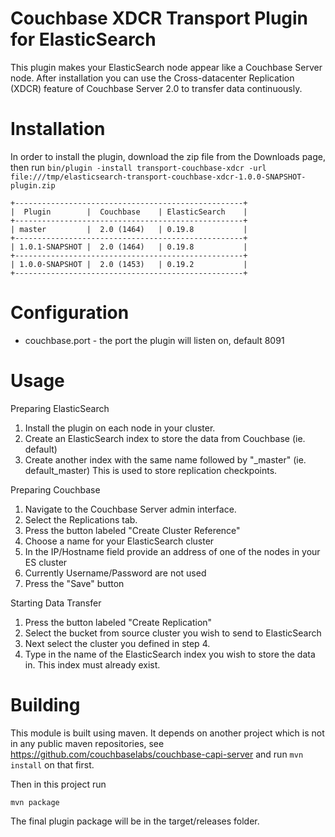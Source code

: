 Couchbase XDCR Transport Plugin for ElasticSearch
=================================================

This plugin makes your ElasticSearch node appear like a Couchbase Server node.  After installation you can use the Cross-datacenter Replication (XDCR) feature of Couchbase Server 2.0 to transfer data continuously.

Installation
============

In order to install the plugin, download the zip file from the Downloads page, then run `bin/plugin -install transport-couchbase-xdcr -url file:///tmp/elasticsearch-transport-couchbase-xdcr-1.0.0-SNAPSHOT-plugin.zip`

    +---------------------------------------------------+
    |  Plugin        |  Couchbase    | ElasticSearch    |
    +---------------------------------------------------+
    | master         |  2.0 (1464)   | 0.19.8           |
    +---------------------------------------------------+
    | 1.0.1-SNAPSHOT |  2.0 (1464)   | 0.19.8           |
    +---------------------------------------------------+
    | 1.0.0-SNAPSHOT |  2.0 (1453)   | 0.19.2           |
    +---------------------------------------------------+
    
Configuration
=============

- couchbase.port - the port the plugin will listen on, default 8091

Usage
=====

Preparing ElasticSearch

1. Install the plugin on each node in your cluster.
2. Create an ElasticSearch index to store the data from Couchbase (ie. default)
3. Create another index with the same name followed by "_master" (ie. default_master)  This is used to store replication checkpoints.

Preparing Couchbase

1. Navigate to the Couchbase Server admin interface.
2. Select the Replications tab.
3. Press the button labeled "Create Cluster Reference"
4. Choose a name for your ElasticSearch cluster
5. In the IP/Hostname field provide an address of one of the nodes in your ES cluster
6. Currently Username/Password are not used
7. Press the "Save" button

Starting Data Transfer

1. Press the button labeled "Create Replication"
2. Select the bucket from source cluster you wish to send to ElasticSearch
3. Next select the cluster you defined in step 4.
4. Type in the name of the ElasticSearch index you wish to store the data in.  This index must already exist.

Building
========

This module is built using maven.  It depends on another project which is not in any public maven repositories, see https://github.com/couchbaselabs/couchbase-capi-server and run `mvn install` on that first.

Then in this project run

    mvn package
    
The final plugin package will be in the target/releases folder.
